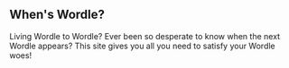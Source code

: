 ## When's Wordle?
Living Wordle to Wordle? Ever been so desperate to know when the next Wordle appears? This site gives you all you need to satisfy your Wordle woes!
